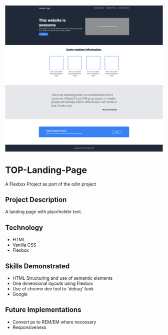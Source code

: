 ![Screenshot of landing page webpage](images/ss.png)

# TOP-Landing-Page

A Flexbox Project as part of the odin project

## Project Description

A landing page with placeholder text.

## Technology

- HTML
- Vanilla CSS
- Flexbox

## Skills Demonstrated

- HTML Structuring and use of semantic elements
- One dimensional layouts using Flexbox
- Use of chrome dev tool to 'debug' funk
- Google

## Future Implementations

- Convert px to REM/EM where necessary
- Responsiveness
